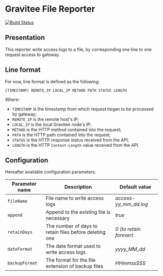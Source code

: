# Gravitee File Reporter

[![Build Status](http://build.gravitee.io/jenkins/buildStatus/icon?job=gravitee-reporter-file)](http://build.gravitee.io/jenkins/job/gravitee-reporter-file/)

Presentation
------------

This reporter write access logs to a file, by corresponding one line to one request access to gateway.

Line format
-----------

For now, line format is defined as the following:

    [TIMESTAMP] REMOTE_IP LOCAL_IP METHOD PATH STATUS LENGTH

Where:

- `TIMESTAMP` is the timestamp from which request began to be processed by gateway;
- `REMOTE_IP` is the remote host's IP;
- `LOCAL_IP` is the local Gravitee node's IP;
- `METHOD` is the HTTP method contained into the request;
- `PATH` is the HTTP path contained into the request;
- `STATUS` is the HTTP response status received from the API;
- `LENGTH` is the HTTP `Content-Length` value received from the API.
 

Configuration
-------------

Hereafter available configuration parameters: 

Parameter name | Description                                            | Default value
---------------|--------------------------------------------------------|--------------
`fileName`     | File name to write access logs                         | *access-yy_mm_dd.log*
`append`       | Append to the existing file is necessary               | *true*
`retainDays`   | The number of days to retain files before deleting one | *0 (to retain forever)*
`dateFormat`   | The date format used to write access logs              | *yyyy_MM_dd*
`backupFormat` | The format for the file extension of backup files      | *HHmmssSSS*